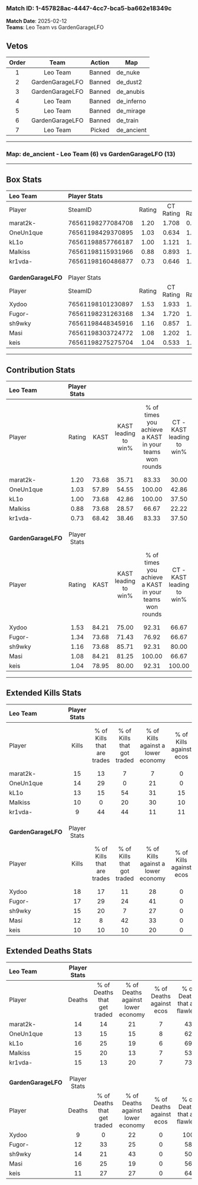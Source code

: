 ### Match ID: 1-457828ac-4447-4cc7-bca5-ba662e18349c  
**Match Date**: 2025-02-12  
**Teams**: Leo Team vs GardenGarageLFO  

## Vetos  

| Order | Team | Action | Map |
| :---: | :--: | :----: | --- |
| 1 | Leo Team | Banned | de_nuke |
| 2 | GardenGarageLFO | Banned | de_dust2 |
| 3 | GardenGarageLFO | Banned | de_anubis |
| 4 | Leo Team | Banned | de_inferno |
| 5 | Leo Team | Banned | de_mirage |
| 6 | GardenGarageLFO | Banned | de_train |
| 7 | Leo Team | Picked | de_ancient |

---  

### **Map**: de_ancient - Leo Team (6) vs GardenGarageLFO (13)  
---  

## Box Stats  

| **Leo Team**        | Player Stats      |        |           |          |       |      |       |         |        |      |     |
| :- | :- | :-: | :-: | :-: | :-: | :-: | :-: | :-: | :-: | :-: | :-: |
| Player              | SteamID           | Rating | CT Rating | T Rating | KAST  | ADR  | Kills | Assists | Deaths | K/D  | HS% |
| marat2k-            | 76561198277084708 |  1.20  |   1.708   |  0.487   | 73.68 | 88.0 |  15   |    6    |   14   | 1.07 | 80  |
| OneUn1que           | 76561198429370895 |  1.03  |   0.634   |  1.860   | 57.89 | 82.1 |  14   |    2    |   13   | 1.08 | 42  |
| kL1o                | 76561198857766187 |  1.00  |   1.121   |  1.094   | 73.68 | 73.3 |  13   |    4    |   16   | 0.81 | 30  |
| Malkiss             | 76561198115931966 |  0.88  |   0.893   |  1.091   | 73.68 | 71.1 |  10   |    4    |   15   | 0.67 | 40  |
| kr1vda-             | 76561198160486877 |  0.73  |   0.646   |  1.024   | 68.42 | 53.0 |   9   |    2    |   15   | 0.60 | 66  |
|                     |                   |        |           |          |       |      |       |         |        |      |     |
|                     |                   |        |           |          |       |      |       |         |        |      |     |
|                     |                   |        |           |          |       |      |       |         |        |      |     |
| **GardenGarageLFO** | Player Stats      |        |           |          |       |      |       |         |        |      |     |
| Player              | SteamID           | Rating | CT Rating | T Rating | KAST  | ADR  | Kills | Assists | Deaths | K/D  | HS% |
| Xydoo               | 76561198101230897 |  1.53  |   1.933   |  1.250   | 84.21 | 85.9 |  18   |    2    |   9    | 2.00 | 27  |
| Fugor-              | 76561198231263168 |  1.34  |   1.720   |  1.452   | 73.68 | 86.4 |  17   |    5    |   12   | 1.42 | 64  |
| sh9wky              | 76561198448345916 |  1.16  |   0.857   |  1.480   | 73.68 | 82.8 |  15   |    2    |   14   | 1.07 | 60  |
| Masi                | 76561198303724772 |  1.08  |   1.202   |  1.105   | 84.21 | 84.0 |  12   |    8    |   16   | 0.75 | 75  |
| keis                | 76561198275275704 |  1.04  |   0.533   |  1.419   | 78.95 | 69.1 |  10   |    6    |   11   | 0.91 | 60  |
---  

## Contribution Stats  

| **Leo Team**        | Player Stats |       |                      |                                                        |                           |                                                             |                          |                                                            |
| :- | :-: | :-: | :-: | :-: | :-: | :-: | :-: | :-: |
| Player              |    Rating    | KAST  | KAST leading to win% | % of times you achieve a KAST in your teams won rounds | CT - KAST leading to win% | CT - % of times you achieve a KAST in your teams won rounds | T - KAST leading to win% | T - % of times you achieve a KAST in your teams won rounds |
| marat2k-            |     1.20     | 73.68 |        35.71         |                         83.33                          |           30.00           |                           100.00                            |          50.00           |                           66.67                            |
| OneUn1que           |     1.03     | 57.89 |        54.55         |                         100.00                         |           42.86           |                           100.00                            |          75.00           |                           100.00                           |
| kL1o                |     1.00     | 73.68 |        42.86         |                         100.00                         |           37.50           |                           100.00                            |          50.00           |                           100.00                           |
| Malkiss             |     0.88     | 73.68 |        28.57         |                         66.67                          |           22.22           |                            66.67                            |          40.00           |                           66.67                            |
| kr1vda-             |     0.73     | 68.42 |        38.46         |                         83.33                          |           37.50           |                           100.00                            |          40.00           |                           66.67                            |
|                     |              |       |                      |                                                        |                           |                                                             |                          |                                                            |
|                     |              |       |                      |                                                        |                           |                                                             |                          |                                                            |
|                     |              |       |                      |                                                        |                           |                                                             |                          |                                                            |
| **GardenGarageLFO** | Player Stats |       |                      |                                                        |                           |                                                             |                          |                                                            |
| Player              |    Rating    | KAST  | KAST leading to win% | % of times you achieve a KAST in your teams won rounds | CT - KAST leading to win% | CT - % of times you achieve a KAST in your teams won rounds | T - KAST leading to win% | T - % of times you achieve a KAST in your teams won rounds |
| Xydoo               |     1.53     | 84.21 |        75.00         |                         92.31                          |           66.67           |                           100.00                            |          80.00           |                           88.89                            |
| Fugor-              |     1.34     | 73.68 |        71.43         |                         76.92                          |           66.67           |                           100.00                            |          75.00           |                           66.67                            |
| sh9wky              |     1.16     | 73.68 |        85.71         |                         92.31                          |           80.00           |                           100.00                            |          88.89           |                           88.89                            |
| Masi                |     1.08     | 84.21 |        81.25         |                         100.00                         |           66.67           |                           100.00                            |          90.00           |                           100.00                           |
| keis                |     1.04     | 78.95 |        80.00         |                         92.31                          |          100.00           |                           100.00                            |          72.73           |                           88.89                            |
---  

## Extended Kills Stats  

| **Leo Team**        | Player Stats |                            |                            |                                    |                         |                              |                                 |                                       |                    |           |
| :- | :-: | :-: | :-: | :-: | :-: | :-: | :-: | :-: | :-: | :-: |
| Player              |    Kills     | % of Kills that are trades | % of Kills that got traded | % of Kills against a lower economy | % of Kills against ecos | % of Kills that are flawless | % of Kills that are close duels | % of Kills that are assisted by flash | Pistol Round Kills | AWP Kills |
| marat2k-            |      15      |             13             |             7              |                 7                  |            0            |              60              |                7                |                   7                   |         3          |     0     |
| OneUn1que           |      14      |             29             |             0              |                 21                 |            0            |              64              |                7                |                   0                   |         3          |     0     |
| kL1o                |      13      |             15             |             54             |                 31                 |           15            |              69              |                8                |                  15                   |         0          |     0     |
| Malkiss             |      10      |             0              |             20             |                 30                 |           10            |              30              |                0                |                   0                   |         1          |     4     |
| kr1vda-             |      9       |             44             |             44             |                 11                 |           11            |              44              |               11                |                  11                   |         1          |     0     |
|                     |              |                            |                            |                                    |                         |                              |                                 |                                       |                    |           |
|                     |              |                            |                            |                                    |                         |                              |                                 |                                       |                    |           |
|                     |              |                            |                            |                                    |                         |                              |                                 |                                       |                    |           |
| **GardenGarageLFO** | Player Stats |                            |                            |                                    |                         |                              |                                 |                                       |                    |           |
| Player              |    Kills     | % of Kills that are trades | % of Kills that got traded | % of Kills against a lower economy | % of Kills against ecos | % of Kills that are flawless | % of Kills that are close duels | % of Kills that are assisted by flash | Pistol Round Kills | AWP Kills |
| Xydoo               |      18      |             17             |             11             |                 28                 |            0            |              78              |                6                |                   0                   |         1          |    11     |
| Fugor-              |      17      |             29             |             24             |                 41                 |            0            |              59              |                0                |                   0                   |         0          |     1     |
| sh9wky              |      15      |             20             |             7              |                 27                 |            0            |              67              |                0                |                   0                   |         0          |     0     |
| Masi                |      12      |             8              |             42             |                 33                 |            0            |              50              |                8                |                   8                   |         2          |     0     |
| keis                |      10      |             10             |             10             |                 20                 |            0            |              50              |                0                |                   0                   |         2          |     0     |
## Extended Deaths Stats  

| **Leo Team**        | Player Stats |                             |                                   |                          |                               |                            |                           |               |
| :- | :-: | :-: | :-: | :-: | :-: | :-: | :-: | :-: |
| Player              |    Deaths    | % of Deaths that get traded | % of Deaths against lower economy | % of Deaths against ecos | % of Deaths that are flawless | % of Deaths that are close | % of Deaths while blinded | Deaths to AWP |
| marat2k-            |      14      |             14              |                21                 |            7             |              43               |             7              |             0             |       1       |
| OneUn1que           |      13      |             15              |                15                 |            8             |              62               |             0              |             0             |       1       |
| kL1o                |      16      |             25              |                19                 |            6             |              69               |             0              |             6             |       2       |
| Malkiss             |      15      |             20              |                13                 |            7             |              53               |             0              |             0             |       3       |
| kr1vda-             |      15      |             13              |                20                 |            7             |              73               |             7              |             0             |       5       |
|                     |              |                             |                                   |                          |                               |                            |                           |               |
|                     |              |                             |                                   |                          |                               |                            |                           |               |
|                     |              |                             |                                   |                          |                               |                            |                           |               |
| **GardenGarageLFO** | Player Stats |                             |                                   |                          |                               |                            |                           |               |
| Player              |    Deaths    | % of Deaths that get traded | % of Deaths against lower economy | % of Deaths against ecos | % of Deaths that are flawless | % of Deaths that are close | % of Deaths while blinded | Deaths to AWP |
| Xydoo               |      9       |              0              |                22                 |            0             |              100              |             0              |            22             |       0       |
| Fugor-              |      12      |             33              |                25                 |            0             |              58               |             8              |            17             |       2       |
| sh9wky              |      14      |             21              |                43                 |            0             |              50               |             7              |             0             |       0       |
| Masi                |      16      |             25              |                19                 |            0             |              56               |             13             |             0             |       1       |
| keis                |      11      |             27              |                27                 |            0             |              64               |             0              |             0             |       1       |
